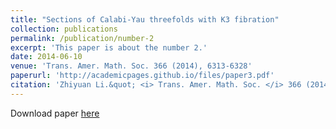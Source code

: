 ```yaml
---
title: "Sections of Calabi-Yau threefolds with K3 fibration"
collection: publications
permalink: /publication/number-2
excerpt: 'This paper is about the number 2.'
date: 2014-06-10
venue: 'Trans. Amer. Math. Soc. 366 (2014), 6313-6328'
paperurl: 'http://academicpages.github.io/files/paper3.pdf'
citation: 'Zhiyuan Li.&quot; <i> Trans. Amer. Math. Soc. </i> 366 (2014), 6313-6328. (2015).'
---
```


Download paper [here](http://academicpages.github.io/files/paper3.pdf)

